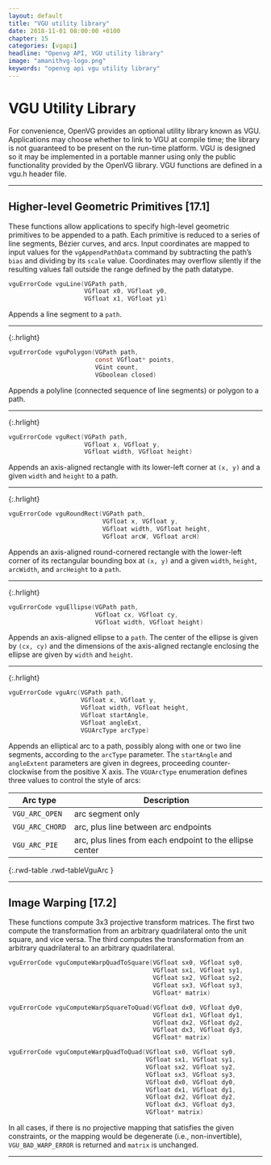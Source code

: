 ```yaml
---
layout: default
title: "VGU utility library"
date: 2018-11-01 08:00:00 +0100
chapter: 15
categories: [vgapi]
headline: "Openvg API, VGU utility library"
image: "amanithvg-logo.png"
keywords: "openvg api vgu utility library"
---
```


# VGU Utility Library

For convenience, OpenVG provides an optional utility library known as VGU. Applications may choose whether to link to VGU at compile time; the library is not guaranteed to be present on the run-time platform. VGU is designed so it may be implemented in a portable manner using only the public functionality provided by the OpenVG library. VGU functions are defined in a vgu.h header file.

---

## Higher-level Geometric Primitives [17.1]

These functions allow applications to specify high-level geometric primitives to be appended to a path. Each primitive is reduced to a series of line segments, Bézier curves, and arcs. Input coordinates are mapped to input values for the `vgAppendPathData` command by subtracting the path’s `bias` and dividing by its `scale` value. Coordinates may overflow silently if the resulting values fall outside the range defined by the path datatype.

```c
vguErrorCode vguLine(VGPath path,
                     VGfloat x0, VGfloat y0,
                     VGfloat x1, VGfloat y1)
```
Appends a line segment to a `path`.

---
{:.hrlight}

```c
vguErrorCode vguPolygon(VGPath path,
                        const VGfloat* points,
                        VGint count,
                        VGboolean closed)
```
Appends a polyline (connected sequence of line segments) or polygon to a path.

---
{:.hrlight}

```c
vguErrorCode vguRect(VGPath path,
                     VGfloat x, VGfloat y,
                     VGfloat width, VGfloat height)
```
Appends an axis-aligned rectangle with its lower-left corner at `(x, y)` and a given `width` and `height` to a path.

---
{:.hrlight}

```c
vguErrorCode vguRoundRect(VGPath path,
                          VGfloat x, VGfloat y,
                          VGfloat width, VGfloat height,
                          VGfloat arcW, VGfloat arcH)
```
Appends an axis-aligned round-cornered rectangle with the lower-left corner of its rectangular bounding box at `(x, y)` and a given `width`, `height`, `arcWidth`, and `arcHeight` to a `path`.

---
{:.hrlight}

```c
vguErrorCode vguEllipse(VGPath path,
                        VGfloat cx, VGfloat cy, 
                        VGfloat width, VGfloat height)
```
Appends an axis-aligned ellipse to a `path`. The center of the ellipse is given by `(cx, cy)` and the dimensions of the axis-aligned rectangle enclosing the ellipse are given by `width` and `height`.

---
{:.hrlight}

```c
vguErrorCode vguArc(VGPath path,
                    VGfloat x, VGfloat y,
                    VGfloat width, VGfloat height,
                    VGfloat startAngle,
                    VGfloat angleExt,
                    VGUArcType arcType)
```
Appends an elliptical arc to a path, possibly along with one or two line segments, according to the `arcType` parameter.
The `startAngle` and `angleExtent` parameters are given in degrees, proceeding counter-clockwise from the positive X axis.
The `VGUArcType` enumeration defines three values to control the style of arcs:

| Arc type | Description |
| -------- | ----------- |
| `VGU_ARC_OPEN` | arc segment only |
| `VGU_ARC_CHORD` | arc, plus line between arc endpoints |
| `VGU_ARC_PIE` | arc, plus lines from each endpoint to the ellipse center |
{:.rwd-table .rwd-tableVguArc }

---

## Image Warping [17.2]

These functions compute 3x3 projective transform matrices. The first two compute the transformation from an arbitrary
quadrilateral onto the unit square, and vice versa. The third computes the transformation from an arbitrary quadrilateral
to an arbitrary quadrilateral.

```c
vguErrorCode vguComputeWarpQuadToSquare(VGfloat sx0, VGfloat sy0,
                                        VGfloat sx1, VGfloat sy1,
                                        VGfloat sx2, VGfloat sy2,
                                        VGfloat sx3, VGfloat sy3,
                                        VGfloat* matrix)
```

```c
vguErrorCode vguComputeWarpSquareToQuad(VGfloat dx0, VGfloat dy0,
                                        VGfloat dx1, VGfloat dy1,
                                        VGfloat dx2, VGfloat dy2,
                                        VGfloat dx3, VGfloat dy3,
                                        VGfloat* matrix)
```

```c
vguErrorCode vguComputeWarpQuadToQuad(VGfloat sx0, VGfloat sy0,
                                      VGfloat sx1, VGfloat sy1,
                                      VGfloat sx2, VGfloat sy2,
                                      VGfloat sx3, VGfloat sy3,
                                      VGfloat dx0, VGfloat dy0,
                                      VGfloat dx1, VGfloat dy1,
                                      VGfloat dx2, VGfloat dy2,
                                      VGfloat dx3, VGfloat dy3,
                                      VGfloat* matrix)
```

In all cases, if there is no projective mapping that satisfies the given constraints, or the mapping would be degenerate (i.e., non-invertible), `VGU_BAD_WARP_ERROR` is returned and `matrix` is unchanged.

---
